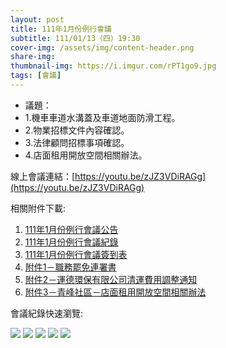 ```yaml
---
layout: post
title: 111年1月份例行會議
subtitle: 111/01/13（四）19:30
cover-img: /assets/img/content-header.png
share-img: 
thumbnail-img: https://i.imgur.com/rPT1go9.jpg
tags: [會議]
---
```


- 議題：
- 1.機車車道水溝蓋及車道地面防滑工程。
- 2.物業招標文件內容確認。
- 3.法律顧問招標事項確認。
- 4.店面租用開放空間相關辦法。

線上會議連結：[https://youtu.be/zJZ3VDiRAGg](https://youtu.be/zJZ3VDiRAGg)

相關附件下載:

1. [111年1月份例行會議公告](../assets/post/20220113/111年1月份例行會議公告.pdf)
2. [111年1月份例行會議紀錄](../assets/post/20220113/111年1月份例行會議紀錄.pdf)
3. [111年1月份例行會議簽到表](../assets/post/20220113/111年1月份例行會議簽到表.pdf)
4. [附件1－職務罷免連署書](../assets/post/20220113/附件1－職務罷免連署書.pdf)
5. [附件2－運德環保有限公司清運費用調整通知](../assets/post/20220113/附件2－運德環保有限公司清運費用調整通知.pdf)
6. [附件3－青峰社區－店面租用開放空間相關辦法](../assets/post/20220113/附件3－青峰社區－店面租用開放空間相關辦法.pdf)

會議紀錄快速瀏覽:

![](../assets/post/20220113/meeting-minutes-01.png)
![](../assets/post/20220113/meeting-minutes-02.png)
![](../assets/post/20220113/meeting-minutes-03.png)
![](../assets/post/20220113/meeting-minutes-04.png)
![](../assets/post/20220113/meeting-minutes-05.png)
